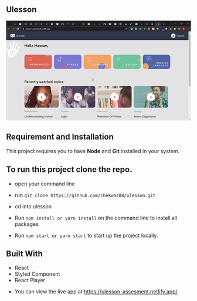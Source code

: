## Ulesson

![Demo](./src/assets/demo.gif)

## Requirement and Installation
This project requires you to have **Node** and  **Git** installed in your system.


## To run this project clone the repo.
* open your command line
* run `git clone https://github.com/chekwas88/ulesson.git`
* cd into ulesson

* Run `npm install or yarn install` on the command line to install all packages.

* Run `npm start or yarn start` to start up the project locally.

## Built With

- React
- Styled Component
- React Player
* You can view the live app at https://ulesson-assesment.netlify.app/


